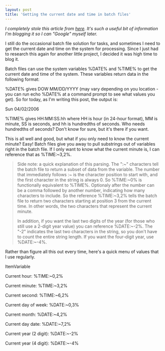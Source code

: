 ```yaml
---
layout: post
title: 'Getting the current date and time in batch files'
---
```

_I completely stole this article from _[_here_](http://simultaneouspancakes.com/Lessons/archives/2006/04/getting_the_cur.shtml)_. It's such a useful bit of information I'm blogging it so I can "Google" myself later._

I still do the occasional batch file solution for tasks, and sometimes I need to get the current date and time on the system for processing. Since I just had to research this again for another little project, I decided it was high time to blog it.

Batch files can use the system variables %DATE% and %TIME% to get the current date and time of the system. These variables return data in the following format:

%DATE% gives DOW MM/DD/YYYY (may vary depending on you location - you can run echo %DATE% at a command prompt to see what values you get). So for today, as I'm writing this post, the output is: 

Sun 04/02/2006

%TIME% gives HH:MM:SS.hh where HH is hour (in 24-hour format), MM is minute, SS is seconds, and hh is hundredths of seconds. Who needs hundredths of seconds? Don't know for sure, but it's there if you want.

This is all well and good, but what if you only need to know the current minute? Easy! Batch files give you away to pull substrings out of variables right in the batch file. If I only want to know what the current minute is, I can reference that as %TIME:~3,2%.

> Side note: a quick explanation of this parsing. The ":~" characters tell the batch file to return a subset of data from the variable. The number that immediately follows :~ is the character position to start with, and the first character in the string is always 0. So %TIME:~0% is functionally equivalent to %TIME%. Optionaly after the number can be a comma followed by another number, indicating how many characters to include. So the reference %TIME:~3,2% tells the batch file to return two characters starting at position 3 from the current time. In other words, the two characters that represent the current minute.
> 
> In addition, if you want the last two digits of the year (for those who still use a 2-digit year value) you can reference %DATE:~-2%. The "-2" indicates the last two characters in the string, so you don't have to count the entire string length. If you want the four-digit year, use %DATE:~-4%.

Rather than figure all this out every time, here's a quick menu of values that I use regularly.

ItemVariable

Current hour:
%TIME:~0,2%

Current minute:
%TIME:~3,2%

Current second:
%TIME:~6,2%

Current day of week:
%DATE:~0,3%

Current month:
%DATE:~4,2%

Current day date:
%DATE:~7,2%

Current year (2 digit):
%DATE:~-2%

Current year (4 digit):
%DATE:~-4%
